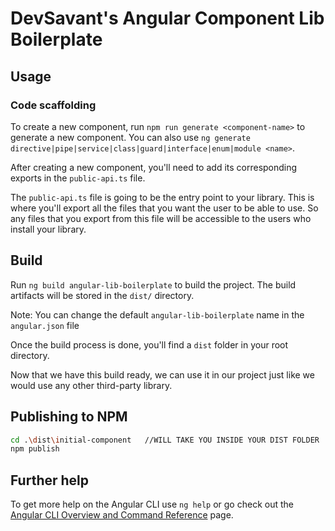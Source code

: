 # DevSavant's Angular Component Lib Boilerplate

## Usage

### Code scaffolding

To create a new component, run `npm run generate <component-name>` to generate a new component. You can also use `ng generate directive|pipe|service|class|guard|interface|enum|module <name>`.

After creating a new component, you'll need to add its corresponding exports in the `public-api.ts` file.

The `public-api.ts` file is going to be the entry point to your library. This is where you'll export all the files that you want the user to be able to use. So any files that you export from this file will be accessible to the users who install your library.

## Build

Run `ng build angular-lib-boilerplate` to build the project. The build artifacts will be stored in the `dist/` directory.

Note: You can change the default `angular-lib-boilerplate` name in the `angular.json` file

Once the build process is done, you'll find a `dist` folder in your root directory.

Now that we have this build ready, we can use it in our project just like we would use any other third-party library.

## Publishing to NPM

```bash
cd .\dist\initial-component   //WILL TAKE YOU INSIDE YOUR DIST FOLDER
npm publish
```

## Further help

To get more help on the Angular CLI use `ng help` or go check out the [Angular CLI Overview and Command Reference](https://angular.io/cli) page.
